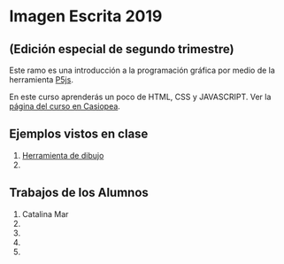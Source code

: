 # Imagen Escrita 2019
## (Edición especial de segundo trimestre)

Este ramo es una introducción a la programación gráfica por medio de la herramienta [P5js](http://p5js.org).

En este curso aprenderás un poco de HTML, CSS y JAVASCRIPT. Ver la [página del curso en Casiopea](https://wiki.ead.pucv.cl/Imagen_Escrita_2019_T2).


## Ejemplos vistos en clase
1. [Herramienta de dibujo](clase-01)
2. 


## Trabajos de los Alumnos
1. Catalina Mar
2. 
3.
4.
5.
